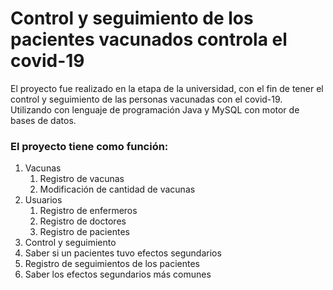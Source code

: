 # Control y seguimiento de los pacientes vacunados controla el covid-19

El proyecto fue realizado en la etapa de la universidad, con el fin de tener el control y seguimiento de las personas vacunadas con el covid-19.
Utilizando con lenguaje de programación Java y MySQL con motor de bases de datos.

### El proyecto tiene como función:

1. Vacunas
   1.  Registro de vacunas
   2.  Modificación de cantidad de vacunas
2. Usuarios
   1.  Registro de enfermeros
   2.  Registro de doctores
   3.  Registro de pacientes
3.  Control y seguimiento
   1.  Saber si un pacientes tuvo efectos segundarios
   2.  Registro de seguimientos de los pacientes
   3.  Saber los efectos segundarios más comunes

